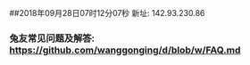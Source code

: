 ##2018年09月28日07时12分07秒 新址: 142.93.230.86
### 兔友常见问题及解答: https://github.com/wanggonging/d/blob/w/FAQ.md
